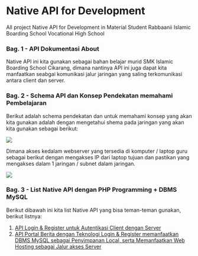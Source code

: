 # Native API for Development
All project Native API for Development in Material Student Rabbaanii Islamic Boarding School Vocational High School

### Bag. 1 - API Dokumentasi About
Native API ini kita gunakan sebagai bahan belajar murid SMK Islamic Boarding School Cikarang, dimana nantinya API ini juga dapat kita manfaatkan seabgai komunikasi jalur jaringan yang saling terkomunikasi antara client dan server.

### Bag. 2 - Schema API dan Konsep Pendekatan memahami Pembelajaran
Berikut adalah schema pendekatan dan untuk memahami konsep yang akan kita gunakan adalah dengan mengetahui shema pada jaringan yang akan kita gunakan sebagai berikut:

<img src="https://github.com/kutipduwa/Native-API/blob/master/captures/Screenshot%20from%202019-10-30%2010-20-46.png"/>

Dimana akses kedalam webserver yang tersedia di komputer / laptop guru sebagai berikut dengan mengakses IP dari laptop tujuan dan pastikan yang mengakses dalam 1 jaringan / subnet dalam jaringan.

<img src="https://github.com/kutipduwa/Native-API/blob/master/captures/Screenshot%20from%202019-10-30%2010-28-49.png"/>

### Bag. 3 - List Native API dengan PHP Programming + DBMS MySQL 
Berikut dibawah ini kita list Native API yang bisa teman-teman gunakan, berikut listnya:

<ol>
<li><a href="https://github.com/kutipduwa/Native-API/tree/master/otentikasi-api">API Login & Register untuk Autentikasi Client dengan Server</a></li>
<li><a href="https://github.com/kutipduwa/Native-API/tree/master/portalberita-api">API Portal Berita dengan Teknologi Login & Register memanfaatkan DBMS MySQL sebagai Penyimpanan Local, serta Memanfaatkan Web Hosting sebagai Jalur akses Server</a></li>
</ol>